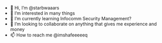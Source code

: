 - 👋 Hi, I’m @starbwaaars
- 👀 I’m interested in many things
- 🌱 I’m currently learning Infocomm Security Management?
- 💞️ I’m looking to collaborate on anything that gives me experience and money
- 📫 How to reach me @imshafeeeeeq

<!---
starbwaaars/starbwaaars is a ✨ special ✨ repository because its `README.md` (this file) appears on your GitHub profile.
You can click the Preview link to take a look at your changes.
--->
